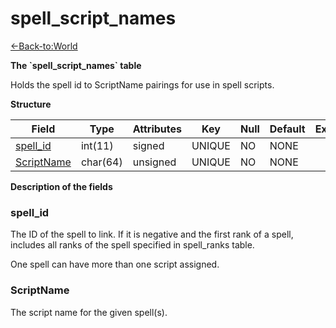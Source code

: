 # spell\_script\_names

[<-Back-to:World](database-world.md)

**The \`spell\_script\_names\` table**

Holds the spell id to ScriptName pairings for use in spell scripts.

**Structure**

| Field           | Type     | Attributes | Key    | Null | Default | Extra | Comment |
|-----------------|----------|------------|--------|------|---------|-------|---------|
| [spell_id][1]   | int(11)  | signed     | UNIQUE | NO   | NONE    |       |         |
| [ScriptName][2] | char(64) | unsigned   | UNIQUE | NO   | NONE    |       |         |

[1]: #spell_id
[2]: #scriptname

**Description of the fields**

### spell\_id

The ID of the spell to link. If it is negative and the first rank of a spell, includes all ranks of the spell specified in spell\_ranks table.

One spell can have more than one script assigned.

### ScriptName

The script name for the given spell(s).
